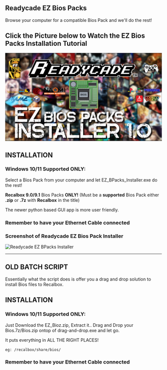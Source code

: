 

## Readycade EZ Bios Packs
Browse your computer for a compatible Bios Pack and we'll do the rest!

## Click the Picture below to Watch the EZ Bios Packs Installation Tutorial
[![EZ Bios Packs](EZ_Bios_Packs.jpg)](https://www.youtube.com/watch?v=yJx-iqCVvvg)

## INSTALLATION

### Windows 10/11 Supported ONLY:
Select a Bios Pack from your computer and let EZ_BPacks_Installer.exe do the rest!

**Recalbox 9.0/9.1** Bios Packs **ONLY!**
(Must be a **supported** Bios Pack either **.zip** or **.7z** with **Recalbox** in the title)

The newer python based GUI app is more user friendly.

### Remember to have your Ethernet Cable connected

### Screenshot of Readycade EZ Bios Pack Installer
![Readycade EZ BPacks Installer](https://github.com/readycade/readybios/blob/master/readycade_biospack.PNG)


-------------------------------------------------------------------------------------------------------

## OLD BATCH SCRIPT

Essentially what the script does is offer you a drag and drop solution to install Bios files to Recalbox.

## INSTALLATION

### Windows 10/11 Supported ONLY:
Just Download the EZ_Bioz.zip, Extract it.. Drag and Drop your Bios.7z/Bios.zip ontop of drag-and-drop.exe and let go.

It puts everything in ALL THE RIGHT PLACES!
```
eg: /recalbox/share/bios/
```
### Remember to have your Ethernet Cable connected